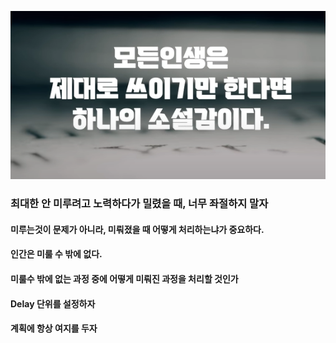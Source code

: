 ![image-20211103152504784](md-images/image-20211103152504784.png)



### 최대한 안 미루려고 노력하다가 밀렸을 때, 너무 좌절하지 말자

#### 미루는것이 문제가 아니라, 미뤄졌을 때 어떻게 처리하는냐가 중요하다.

#### 인간은 미룰 수 밖에 없다. 

#### 미룰수 밖에 없는 과정 중에 어떻게 미뤄진 과정을 처리할 것인가

#### Delay 단위를 설정하자

#### 계획에 항상 여지를 두자

